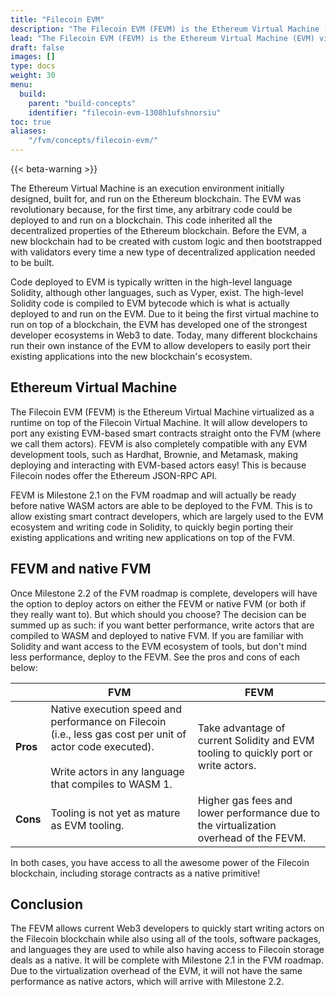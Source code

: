 ```yaml
---
title: "Filecoin EVM"
description: "The Filecoin EVM (FEVM) is the Ethereum Virtual Machine (EVM) virtualized as a runtime on top of the Filecoin Virtual Machine (FVM)."
lead: "The Filecoin EVM (FEVM) is the Ethereum Virtual Machine (EVM) virtualized as a runtime on top of the Filecoin Virtual Machine (FVM). Before understanding the FEVM you must be familiar with the regular EVM."
draft: false
images: []
type: docs
weight: 30
menu:
  build:
    parent: "build-concepts"
    identifier: "filecoin-evm-1308h1ufshnorsiu"
toc: true
aliases:
    "/fvm/concepts/filecoin-evm/"
---
```


{{< beta-warning >}}

The Ethereum Virtual Machine is an execution environment initially designed, built for, and run on the Ethereum blockchain. The EVM was revolutionary because, for the first time, any arbitrary code could be deployed to and run on a blockchain. This code inherited all the decentralized properties of the Ethereum blockchain. Before the EVM, a new blockchain had to be created with custom logic and then bootstrapped with validators every time a new type of decentralized application needed to be built.

Code deployed to EVM is typically written in the high-level language Solidity, although other languages, such as Vyper, exist. The high-level Solidity code is compiled to EVM bytecode which is what is actually deployed to and run on the EVM. Due to it being the first virtual machine to run on top of a blockchain, the EVM has developed one of the strongest developer ecosystems in Web3 to date. Today, many different blockchains run their own instance of the EVM to allow developers to easily port their existing applications into the new blockchain's ecosystem.

## Ethereum Virtual Machine

The Filecoin EVM (FEVM) is the Ethereum Virtual Machine virtualized as a runtime on top of the Filecoin Virtual Machine. It will allow developers to port any existing EVM-based smart contracts straight onto the FVM (where we call them actors). FEVM is also completely compatible with any EVM development tools, such as Hardhat, Brownie, and Metamask, making deploying and interacting with EVM-based actors easy! This is because Filecoin nodes offer the Ethereum JSON-RPC API.

FEVM is Milestone 2.1 on the FVM roadmap and will actually be ready before native WASM actors are able to be deployed to the FVM. This is to allow existing smart contract developers, which are largely used to the EVM ecosystem and writing code in Solidity, to quickly begin porting their existing applications and writing new applications on top of the FVM.

## FEVM and native FVM

Once Milestone 2.2 of the FVM roadmap is complete, developers will have the option to deploy actors on either the FEVM or native FVM (or both if they really want to). But which should you choose? The decision can be summed up as such: if you want better performance, write actors that are compiled to WASM and deployed to native FVM. If you are familiar with Solidity and want access to the EVM ecosystem of tools, but don't mind less performance, deploy to the FEVM. See the pros and cons of each below:

| &nbsp; | FVM | FEVM |
| ------ | --- | ---- |
| **Pros** | Native execution speed and performance on Filecoin (i.e., less gas cost per unit of actor code executed).<br><br>Write actors in any language that compiles to WASM 1. | Take advantage of current Solidity and EVM tooling to quickly port or write actors. |
| **Cons** | Tooling is not yet as mature as EVM tooling. | Higher gas fees and lower performance due to the virtualization overhead of the FEVM. |

In both cases, you have access to all the awesome power of the Filecoin blockchain, including storage contracts as a native primitive!

## Conclusion

The FEVM allows current Web3 developers to quickly start writing actors on the Filecoin blockchain while also using all of the tools, software packages, and languages they are used to while also having access to Filecoin storage deals as a native. It will be complete with Milestone 2.1 in the FVM roadmap. Due to the virtualization overhead of the EVM, it will not have the same performance as native actors, which will arrive with Milestone 2.2.
